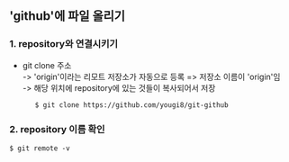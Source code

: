 ## 'github'에 파일 올리기  

### 1. repository와 연결시키기  
* git clone 주소  
   -> 'origin'이라는 리모트 저장소가 자동으로 등록 => 저장소 이름이 'origin'임  
   -> 해당 위치에 repository에 있는 것들이 복사되어서 저장

         $ git clone https://github.com/yougi8/git-github  
         
### 2. repository 이름 확인  

    $ git remote -v  

    
